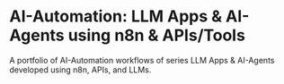 # AI-Automation: LLM Apps & AI-Agents using n8n & APIs/Tools
A portfolio of AI-Automation workflows of series LLM Apps & AI-Agents developed using n8n, APIs, and LLMs.


